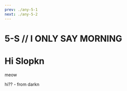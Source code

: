 ```yaml
---
prev: ./any-5-1
next: ./any-5-2
---
```


# 5-S // I ONLY SAY MORNING

# Hi Slopkn
meow

hi?? - from darkn
